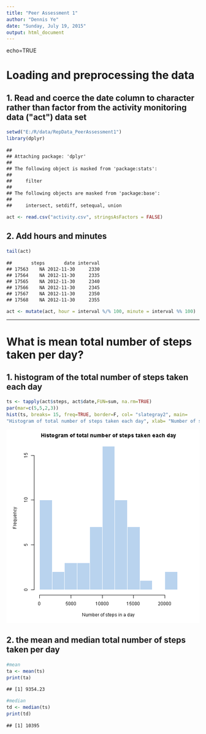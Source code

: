 ```yaml
---
title: "Peer Assessment 1"
author: "Dennis Ye"
date: "Sunday, July 19, 2015"
output: html_document
---
```


echo=TRUE

# Loading and preprocessing the data

## 1. Read and coerce the date column to character rather than factor from the activity monitoring data ("act") data set 



```r
setwd("E:/R/data/RepData_PeerAssessment1")
library(dplyr)
```

```
## 
## Attaching package: 'dplyr'
## 
## The following object is masked from 'package:stats':
## 
##     filter
## 
## The following objects are masked from 'package:base':
## 
##     intersect, setdiff, setequal, union
```

```r
act <- read.csv("activity.csv", stringsAsFactors = FALSE)
```

## 2. Add hours and minutes

```r
tail(act)
```

```
##       steps       date interval
## 17563    NA 2012-11-30     2330
## 17564    NA 2012-11-30     2335
## 17565    NA 2012-11-30     2340
## 17566    NA 2012-11-30     2345
## 17567    NA 2012-11-30     2350
## 17568    NA 2012-11-30     2355
```

```r
act <- mutate(act, hour = interval %/% 100, minute = interval %% 100)  
```

---

# What is mean total number of steps taken per day?

## 1. histogram of the total number of steps taken each day


```r
ts <- tapply(act$steps, act$date,FUN=sum, na.rm=TRUE)
par(mar=c(5,5,2,3))
hist(ts, breaks= 15, freq=TRUE, border=F, col= "slategray2", main=
"Histogram of total number of steps taken each day", xlab= "Number of steps in a day")
```

![plot of chunk unnamed-chunk-3](figure/unnamed-chunk-3-1.png) 

## 2. the mean and median total number of steps taken per day


```r
#mean
ta <- mean(ts)
print(ta)
```

```
## [1] 9354.23
```

```r
#median
td <- median(ts)
print(td)
```

```
## [1] 10395
```



